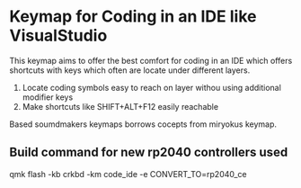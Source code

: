 # Keymap for Coding in an IDE like VisualStudio

This keymap aims to offer the best comfort for coding in an IDE which offers shortcuts with keys which often are locate under different layers.
1. Locate coding symbols easy to reach on layer withou using additional modifier keys
2. Make shortcuts like SHIFT+ALT+F12 easily reachable

Based soumdmakers keymaps borrows cocepts from miryokus keymap.

## Build command for new rp2040 controllers used
qmk flash -kb crkbd -km code_ide -e CONVERT_TO=rp2040_ce